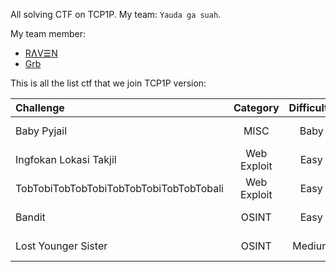 All solving CTF on TCP1P. My team: `Yauda ga suah`. 

My team member:
- [RɅV☰N](https://github.com/Zee031?tab=repositories)
- [Grb](https://github.com/GetRektBoy724)

This is all the list ctf that we join TCP1P version:

  | Challenge | Category | Difficulty | Link |
  | :------- | :------: | :-------: | :-------: |
  | Baby Pyjail | MISC | Baby | [Click me!](https://github.com/Lunalight-Yui/CTF/tree/main/2025/TCP1P%20CTF%20Special%20Ramadhan/MISC/Baby%20Pyjail) |
  | Ingfokan Lokasi Takjil | Web Exploit | Easy | [Click me!]() |
  | TobTobiTobTobTobiTobTobTobiTobTobTobali | Web Exploit | Easy | [Click me!]() |
  | Bandit | OSINT | Easy | [Click me!](https://github.com/Lunalight-Yui/CTF/tree/main/2025/TCP1P%20CTF%20Special%20Ramadhan/OSINT/Bandit) |
  | Lost Younger Sister | OSINT | Medium | [Click me!](https://github.com/Lunalight-Yui/CTF/tree/main/2025/TCP1P%20CTF%20Special%20Ramadhan/OSINT/Lost%20Younger%20Sister) |
